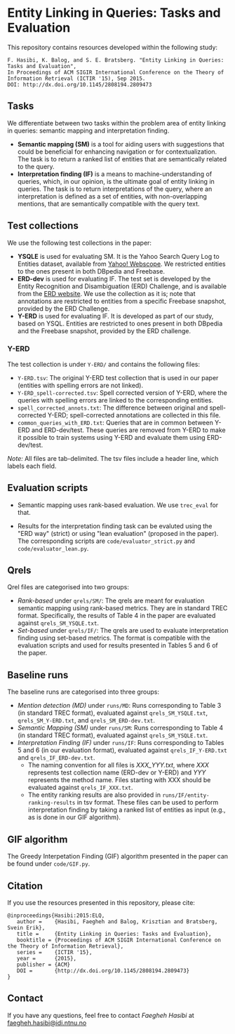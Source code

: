 # Entity Linking in Queries: Tasks and Evaluation

This repository contains resources developed within the following study:

    F. Hasibi, K. Balog, and S. E. Bratsberg. "Entity Linking in Queries: Tasks and Evaluation",
    In Proceedings of ACM SIGIR International Conference on the Theory of Information Retrieval (ICTIR '15), Sep 2015.
    DOI: http://dx.doi.org/10.1145/2808194.2809473
	

## Tasks

We differentiate between two tasks within the problem area of entity linking in queries: semantic mapping and interpretation finding.

- **Semantic mapping (SM)** is a tool for aiding users with suggestions that could be beneficial for enhancing navigation or for contextualization. The task is to return a ranked list of entities that are semantically related to the query.
- **Interpretation finding (IF)** is a means to machine-understanding of queries, which, in our opinion, is the ultimate goal of entity linking in queries. The task is to return interpretations of the query, where an interpretation is defined as a set of entities, with non-overlapping mentions, that are semantically compatible with the query text.
  

## Test collections

We use the following test collections in the paper:

- **YSQLE** is used for evaluating SM. It is the Yahoo Search Query Log to Entities dataset, available from [Yahoo! Webscope](http://webscope.sandbox.yahoo.com/catalog.php?datatype=l). We restricted entities to the ones present in both DBpedia and Freebase.
- **ERD-dev** is used for evaluating IF. The test set is developed by the Entity Recognition and Disambiguation (ERD) Challenge, and is available from the [ERD website](http://web-ngram.research.microsoft.com/ERD2014).  We use the collection as it is; note that annotations are restricted to entities from a specific Freebase snapshot, provided by the ERD Challenge.
- **Y-ERD** is used for evaluating IF. It is developed as part of our study, based on YSQL. Entities are restricted to ones present in both DBpedia and the Freebase snapshot, provided by the ERD challenge.

### Y-ERD  

The test collection is under ``Y-ERD/`` and contains the following files:

- ``Y-ERD.tsv``: The original Y-ERD test collection that is used in our paper (entities with spelling errors are not linked).
- ``Y-ERD_spell-corrected.tsv``: Spell corrected version of Y-ERD, where the queries with spelling errors are linked to the corresponding entities.
- ``spell_corrected_annots.txt``: The difference between original and spell-corrected Y-ERD; spell-corrected annotations are collected in this file.
- ``common_queries_with_ERD.txt``: Queries that are in common between Y-ERD and ERD-dev/test. These queries are removed from Y-ERD to make it possible to train systems using Y-ERD and evaluate them using ERD-dev/test.


*Note:* All files are tab-delimited. The tsv files include a header line, which labels each field.


## Evaluation scripts

  - Semantic mapping uses rank-based evaluation. We use `trec_eval` for that.

  - Results for the interpretation finding task can be evaluted using the "ERD way" (strict) or using "lean evaluation" (proposed in the paper). The corresponding scripts are ``code/evaluator_strict.py`` and ``code/evaluator_lean.py``.


## Qrels

Qrel files are categorised into two groups:

- *Rank-based* under ``qrels/SM/``: The qrels are meant for evaluation semantic mapping using rank-based metrics. They are in standard TREC format. Specifically, the results of Table 4 in the paper are evaluated against ``qrels_SM_YSQLE.txt``.
- *Set-based* under ``qrels/IF/``: The qrels are used to evaluate interpretation finding using set-based metrics. The format is compatible with the evaluation scripts and used for results presented in Tables 5 and 6 of the paper.


## Baseline runs

The baseline runs are categorised into three groups:

- *Mention detection (MD)* under ``runs/MD``: Runs corresponding to Table 3 (in standard TREC format),  evaluated against ``qrels_SM_YSQLE.txt``, ``qrels_SM_Y-ERD.txt``, and ``qrels_SM_ERD-dev.txt``.
- *Semantic Mapping (SM)* under ``runs/SM``: Runs corresponding to Table 4 (in standard TREC format), evaluated against ``qrels_SM_YSQLE.txt``.
- *Interpretation Finding (IF)* under ``runs/IF``: Runs corresponding to Tables 5 and 6 (in our evaluation format), evaluated against ``qrels_IF_Y-ERD.txt`` and ``qrels_IF_ERD-dev.txt``.
    - The naming convention for all files is *XXX_YYY.txt*, where *XXX* represents test collection name (ERD-dev or Y-ERD) and *YYY* represents the method name. Files starting with XXX should be evaluated against ``qrels_IF_XXX.txt``.
    - The entity ranking results are also provided in ``runs/IF/entity-ranking-results`` in tsv format. These files can be used to perform interpretation finding by taking a ranked list of entities as input (e.g., as is done in our GIF algorithm).


## GIF algorithm

The Greedy Interpetation Finding (GIF) algorithm presented in the paper can be found under ``code/GIF.py``.


## Citation

If you use the resources presented in this repository, please cite:

```
@inproceedings{Hasibi:2015:ELQ, 
   author =    {Hasibi, Faegheh and Balog, Krisztian and Bratsberg, Svein Erik},
   title =     {Entity Linking in Queries: Tasks and Evaluation},
   booktitle = {Proceedings of ACM SIGIR International Conference on the Theory of Information Retrieval},
   series =    {ICTIR '15},
   year =      {2015},
   publisher = {ACM}
   DOI =       {http://dx.doi.org/10.1145/2808194.2809473}
} 
```


## Contact

If you have any questions, feel free to contact *Faegheh Hasibi* at <faegheh.hasibi@idi.ntnu.no>
